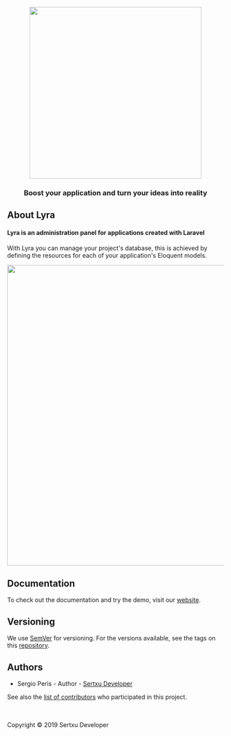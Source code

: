<p align="center">
<img src="https://lyra.sertxudeveloper.com/img/logo.png" width="400">
</p>

<h3 align="center">Boost your application and turn your ideas into reality</h2>

## About Lyra
#### Lyra is an administration panel for applications created with Laravel
With Lyra you can manage your project's database, this is achieved by defining the resources for each of your application's Eloquent models.

<p align="center">
<img src="https://lyra.sertxudeveloper.com/img/lyra_dashboard.png" width="700">
</p>

## Documentation
To check out the documentation and try the demo, visit our [website](https://lyra.sertxudeveloper.com).

## Versioning
We use [SemVer](http://semver.org/) for versioning. For the versions available, see the tags on this [repository](https://github.com/sertxudeveloper/Lyra/tags).

## Authors
- Sergio Peris - Author - [Sertxu Developer](https://github.com/sertxudeveloper)

See also the [list of contributors](https://github.com/sertxudeveloper/Lyra/contributors) who participated in this project.

<br><br>
Copyright © 2019 Sertxu Developer

